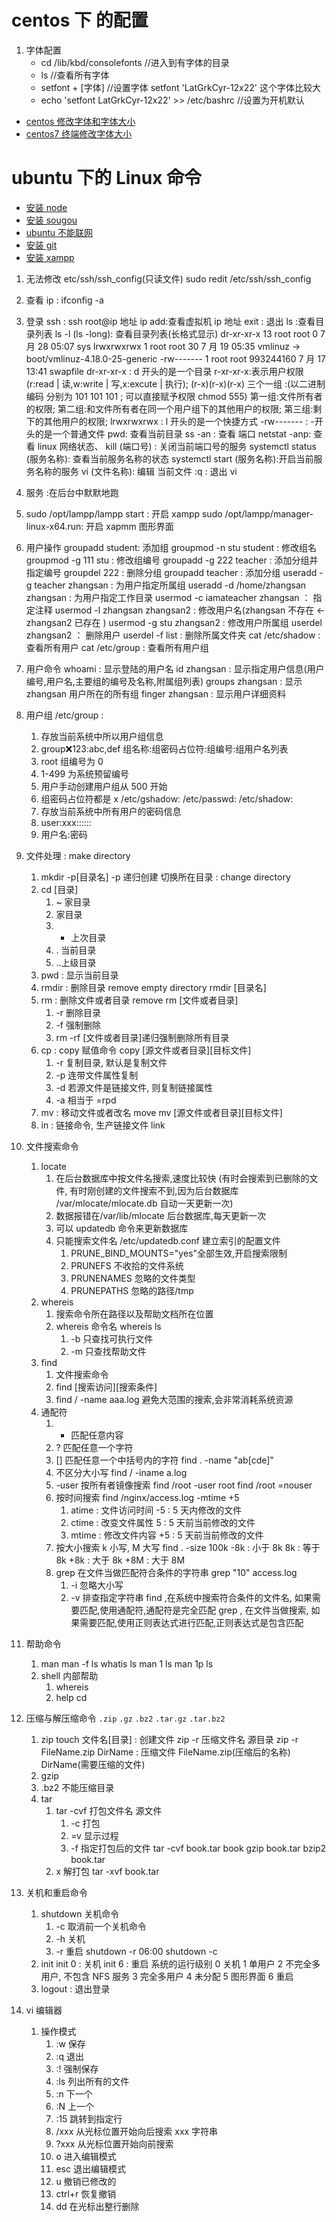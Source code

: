 # centos 下 的配置

1. 字体配置
   - cd /lib/kbd/consolefonts //进入到有字体的目录
   - ls //查看所有字体
   - setfont + [字体] //设置字体 setfont 'LatGrkCyr-12x22' 这个字体比较大
   - echo 'setfont LatGrkCyr-12x22' >> /etc/bashrc //设置为开机默认

- [centos 修改字体和字体大小](https://blog.csdn.net/Programmer_Jz/article/details/88576796)
- [centos7 终端修改字体大小](https://www.cnblogs.com/chenxuming/p/9532554.html)

# ubuntu 下的 Linux 命令

- [安装 node](https://blog.csdn.net/u014361775/article/details/78865582)
- [安装 sougou](https://blog.csdn.net/areigninhell/article/details/79696751)
- [ubuntu 不能联网](https://blog.csdn.net/qq_38473236/article/details/81267677)
- [安装 git](https://git-scm.com/download/linux)
- [安装 xampp](https://blog.csdn.net/qq_22227087/article/details/80347044)

1. 无法修改 etc/ssh/ssh_config(只读文件) sudo redit /etc/ssh/ssh_config
2. 查看 ip : ifconfig -a
3. 登录 ssh :
   ssh root@ip 地址
   ip add:查看虚拟机 ip 地址
   exit : 退出
   ls :查看目录列表
   ls -l (ls -long): 查看目录列表(长格式显示)
   dr-xr-xr-x 13 root root 0 7 月 28 05:07 sys
   lrwxrwxrwx 1 root root 30 7 月 19 05:35 vmlinuz -> boot/vmlinuz-4.18.0-25-generic
   -rw------- 1 root root 993244160 7 月 17 13:41 swapfile
   dr-xr-xr-x : d 开头的是一个目录 r-xr-xr-x:表示用户权限(r:read | 读,w:write | 写,x:excute | 执行);
   (r-x)(r-x)(r-x) 三个一组 :(以二进制编码 分别为 101 101 101 ; 可以直接赋予权限 chmod 555)
   第一组:文件所有者的权限;
   第二组:和文件所有者在同一个用户组下的其他用户的权限;
   第三组:剩下的其他用户的权限;
   lrwxrwxrwx : l 开头的是一个快捷方式
   -rw------- : -开头的是一个普通文件
   pwd: 查看当前目录
   ss -an : 查看 端口
   netstat -anp: 查看 linux 网络状态、
   kill (端口号) : 关闭当前端口号的服务
   systemctl status (服务名称): 查看当前服务名称的状态
   systemctl start (服务名称):开启当前服务名称的服务
   vi (文件名称): 编辑 当前文件
   :q : 退出 vi
4. 服务 :在后台中默默地跑
5. sudo /opt/lampp/lampp start : 开启 xampp
   sudo /opt/lampp/manager-linux-x64.run: 开启 xapmm 图形界面

6. 用户操作
   groupadd student: 添加组
   groupmod -n stu student : 修改组名
   groupmod -g 111 stu : 修改组编号
   groupadd -g 222 teacher : 添加分组并指定编号
   groupdel 222 : 删除分组
   groupadd teacher : 添加分组
   useradd -g teacher zhangsan : 为用户指定所属组
   useradd -d /home/zhangsan zhangsan : 为用户指定工作目录
   usermod -c iamateacher zhangsan ： 指定注释
   usermod -l zhangsan zhangsan2 : 修改用户名(zhangsan 不存在 <- zhangsan2 已存在 )
   usermod -g stu zhangsan2 : 修改用户所属组
   userdel zhangsan2 ： 删除用户
   userdel -f list : 删除所属文件夹
   cat /etc/shadow : 查看所有用户
   cat /etc/group : 查看所有用户组
7. 用户命令
   whoami : 显示登陆的用户名
   id zhangsan : 显示指定用户信息(用户编号,用户名,主要组的编号及名称,附属组列表)
   groups zhangsan : 显示 zhangsan 用户所在的所有组
   finger zhangsan : 显示用户详细资料
8. 用户组
   /etc/group :
   1. 存放当前系统中所以用户组信息
   2. group:x:123:abc,def
      组名称:组密码占位符:组编号:组用户名列表
   3. root 组编号为 0
   4. 1-499 为系统预留编号
   5. 用户手动创建用户组从 500 开始
   6. 组密码占位符都是 x
      /etc/gshadow:
      /etc/passwd:
      /etc/shadow:
   7. 存放当前系统中所有用户的密码信息
   8. user:xxx::::::
   9. 用户名:密码
9. 文件处理 : make directory
   1. mkdir -p[目录名]
      -p 递归创建
      切换所在目录 : change directory
   2. cd [目录]
      1. ~ 家目录
      2. 家目录
      3. - 上次目录
      4. . 当前目录
      5. ..上级目录
   3. pwd : 显示当前目录
   4. rmdir : 删除目录 remove empty directory
      rmdir [目录名]
   5. rm : 删除文件或者目录 remove
      rm [文件或者目录]
      1. -r 删除目录
      2. -f 强制删除
      3. rm -rf [文件或者目录]递归强制删除所有目录
   6. cp : copy 赋值命令
      copy [源文件或者目录][目标文件]
      1. -r 复制目录, 默认是复制文件
      2. -p 连带文件属性复制
      3. -d 若源文件是链接文件, 则复制链接属性
      4. -a 相当于 =rpd
   7. mv : 移动文件或者改名 move
      mv [源文件或者目录][目标文件]
   8. in : 链接命令, 生产链接文件 link
10. 文件搜索命令
    1. locate
       1. 在后台数据库中按文件名搜索,速度比较快 (有时会搜索到已删除的文件, 有时刚创建的文件搜索不到,因为后台数据库 /var/mlocate/mlocate.db 自动一天更新一次)
       2. 数据报错在/var/lib/mlocate 后台数据库,每天更新一次
       3. 可以 updatedb 命令来更新数据库
       4. 只能搜索文件名
          /etc/updatedb.conf
          建立索引的配置文件
          1. PRUNE_BIND_MOUNTS="yes"全部生效,开启搜索限制
          2. PRUNEFS 不收拾的文件系统
          3. PRUNENAMES 忽略的文件类型
          4. PRUNEPATHS 忽略的路径/tmp
    2. whereis
       1. 搜索命令所在路径以及帮助文档所在位置
       2. whereis 命令名
          whereis ls
          1. -b 只查找可执行文件
          2. -m 只查找帮助文件
    3. find
       1. 文件搜索命令
       2. find [搜索访问][搜索条件]
       3. find / -name aaa.log 避免大范围的搜索,会非常消耗系统资源
    4. 通配符
       1. - 匹配任意内容
       2. ? 匹配任意一个字符
       3. [] 匹配任意一个中括号内的字符
          find . -name "ab[cde]"
       4. 不区分大小写
          find / -iname a.log
       5. -user 按所有者镜像搜索
          find /root -user root
          find /root =nouser
       6. 按时间搜索
          find /nginx/access.log -mtime +5
          1. atime : 文件访问时间 -5 : 5 天内修改的文件
          2. ctime : 改变文件属性 5 : 5 天前当前修改的文件
          3. mtime : 修改文件内容 +5 : 5 天前当前修改的文件
       7. 按大小搜索
          k 小写, M 大写
          find . -size 100k
          -8k : 小于 8k
          8k : 等于 8k
          +8k : 大于 8k
          +8M : 大于 8M
       8. grep
          在文件当做匹配符合条件的字符串
          grep "10" access.log
          1. -i 忽略大小写
          2. -v 排查指定字符串
             find ,在系统中搜索符合条件的文件名, 如果需要匹配,使用通配符,通配符是完全匹配
             grep , 在文件当做搜索, 如果需要匹配,使用正则表达式进行匹配,正则表达式是包含匹配
11. 帮助命令
    1. man
       man -f ls
       whatis ls
       man 1 ls
       man 1p ls
    2. shell 内部帮助
       1. whereis
       2. help cd
12. 压缩与解压缩命令
    `.zip` `.gz` `.bz2` `.tar.gz` `.tar.bz2`
    1. zip
       touch 文件名[目录] : 创建文件
       zip -r 压缩文件名 源目录
       zip -r FileName.zip DirName : 压缩文件 FileName.zip(压缩后的名称) DirName(需要压缩的文件)
    2. gzip
    3. .bz2 不能压缩目录
    4. tar
       1. tar -cvf 打包文件名 源文件
          1. -c 打包
          2. =v 显示过程
          3. -f 指定打包后的文件
             tar -cvf book.tar book
             gzip book.tar
             bzip2 book.tar
       2. x 解打包
          tar -xvf book.tar
13. 关机和重启命令
    1. shutdown 关机命令
       1. -c 取消前一个关机命令
       2. -h 关机
       3. -r 重启
          shutdown -r 06:00
          shutdown -c
    2. init
       init 0 : 关机
       init 6 : 重启
       系统的运行级别
       0 关机
       1 单用户
       2 不完全多用户, 不包含 NFS 服务
       3 完全多用户
       4 未分配
       5 图形界面
       6 重启
    3. logout : 退出登录
14. vi 编辑器
    1. 操作模式
       1. :w 保存
       2. :q 退出
       3. :! 强制保存
       4. :ls 列出所有的文件
       5. :n 下一个
       6. :N 上一个
       7. :15 跳转到指定行
       8. /xxx 从光标位置开始向后搜索 xxx 字符串
       9. ?xxx 从光标位置开始向前搜索
       10. o 进入编辑模式
       11. esc 退出编辑模式
       12. u 撤销已修改的
       13. ctrl+r 恢复撤销
       14. dd 在光标出整行删除
